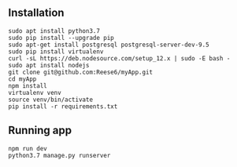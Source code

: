 ## Installation
`sudo apt install python3.7`
\
`sudo pip install --upgrade pip`
\
`sudo apt-get install postgresql postgresql-server-dev-9.5`
\
`sudo pip install virtualenv`
\
`curl -sL https://deb.nodesource.com/setup_12.x | sudo -E bash -`
\
`sudo apt install nodejs`
\
`git clone git@github.com:Reese6/myApp.git`
\
`cd myApp`
\
`npm install`
\
`virtualenv venv`
\
`source venv/bin/activate`
\
`pip install -r requirements.txt`

## Running app
`npm run dev`
\
`python3.7 manage.py runserver`
